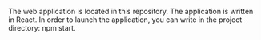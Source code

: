 The web application is located in this repository. The application is written in React. In order to launch the application, you can write in the project directory: npm start.

